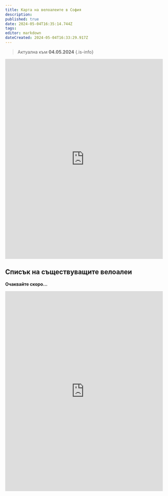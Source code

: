 ```yaml
---
title: Карта на велоалеите в София
description: 
published: true
date: 2024-05-04T16:35:14.744Z
tags: 
editor: markdown
dateCreated: 2024-05-04T16:33:29.917Z
---
```


> Актуална към **04.05.2024**
{.is-info}


<iframe loading="lazy" src="https://www.google.com/maps/d/embed?mid=1Y9a48wogD_Pu7oRax3QE1xkEwutus3A&ehbc=2E312F" width="100%" height="640" frameborder="0" marginwidth="0" marginheight="0" scrolling="no"></iframe>

## Списък на съществуващите велоалеи
            
**Очаквайте скоро…**



<iframe loading="lazy" src="https://www.sofenhagen.com/" width="100%" height="640" frameborder="0" marginwidth="0" marginheight="0" scrolling="no"></iframe>

